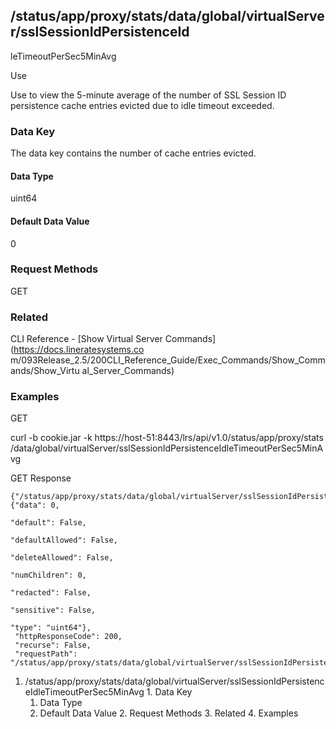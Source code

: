 ## /status/app/proxy/stats/data/global/virtualServer/sslSessionIdPersistenceId
leTimeoutPerSec5MinAvg

Use

Use to view the 5-minute average of the number of SSL Session ID persistence
cache entries evicted due to idle timeout exceeded.

### Data Key

The data key contains the number of cache entries evicted.

#### Data Type

uint64

#### Default Data Value

0

### Request Methods

GET

### Related

CLI Reference - [Show Virtual Server Commands](https://docs.lineratesystems.co
m/093Release_2.5/200CLI_Reference_Guide/Exec_Commands/Show_Commands/Show_Virtu
al_Server_Commands)

### Examples

GET

curl -b cookie.jar -k https://host-51:8443/lrs/api/v1.0/status/app/proxy/stats
/data/global/virtualServer/sslSessionIdPersistenceIdleTimeoutPerSec5MinAvg

GET Response

    
    {"/status/app/proxy/stats/data/global/virtualServer/sslSessionIdPersistenceIdleTimeoutPerSec5MinAvg": {"data": 0,
                                                                                                            "default": False,
                                                                                                            "defaultAllowed": False,
                                                                                                            "deleteAllowed": False,
                                                                                                            "numChildren": 0,
                                                                                                            "redacted": False,
                                                                                                            "sensitive": False,
                                                                                                            "type": "uint64"},
     "httpResponseCode": 200,
     "recurse": False,
     "requestPath": "/status/app/proxy/stats/data/global/virtualServer/sslSessionIdPersistenceIdleTimeoutPerSec5MinAvg"}
    

  1. /status/app/proxy/stats/data/global/virtualServer/sslSessionIdPersistenceIdleTimeoutPerSec5MinAvg
    1. Data Key
      1. Data Type
      2. Default Data Value
    2. Request Methods
    3. Related
    4. Examples


